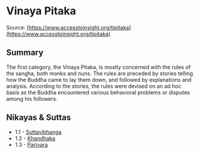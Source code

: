 # Vinaya Pitaka

Source: [https://www.accesstoinsight.org/tipitaka](https://www.accesstoinsight.org/tipitaka)

## Summary
The first category, the Vinaya Pitaka, is mostly concerned with the rules of the sangha, both monks and nuns. The rules are preceded by stories telling how the Buddha came to lay them down, and followed by explanations and analysis. According to the stories, the rules were devised on an ad hoc basis as the Buddha encountered various behavioral problems or disputes among his followers.

## Nikayas & Suttas
* 1.1 - [Suttavibhanga](docs/1-vinaya-pitaka/1.1-suttavibhanga)
* 1.2 - [Khandhaka](docs/1-vinaya-pitaka/1.2-khandhaka)
* 1.3 - [Parivara](docs/1-vinaya-pitaka/1.3-parivara)